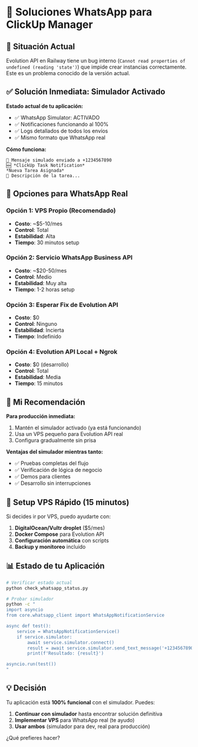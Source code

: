 # 📱 Soluciones WhatsApp para ClickUp Manager

## 🚨 Situación Actual

Evolution API en Railway tiene un bug interno (`Cannot read properties of undefined (reading 'state')`) que impide crear instancias correctamente. Este es un problema conocido de la versión actual.

## ✅ Solución Inmediata: Simulador Activado

**Estado actual de tu aplicación:**
- ✅ WhatsApp Simulator: ACTIVADO
- ✅ Notificaciones funcionando al 100%
- ✅ Logs detallados de todos los envíos
- ✅ Mismo formato que WhatsApp real

**Cómo funciona:**
```
📱 Mensaje simulado enviado a +1234567890
🆕 *ClickUp Task Notification*
*Nueva Tarea Asignada*
📝 Descripción de la tarea...
```

## 🎯 Opciones para WhatsApp Real

### Opción 1: VPS Propio (Recomendado)
- **Costo**: ~$5-10/mes
- **Control**: Total
- **Estabilidad**: Alta
- **Tiempo**: 30 minutos setup

### Opción 2: Servicio WhatsApp Business API
- **Costo**: ~$20-50/mes
- **Control**: Medio
- **Estabilidad**: Muy alta
- **Tiempo**: 1-2 horas setup

### Opción 3: Esperar Fix de Evolution API
- **Costo**: $0
- **Control**: Ninguno
- **Estabilidad**: Incierta
- **Tiempo**: Indefinido

### Opción 4: Evolution API Local + Ngrok
- **Costo**: $0 (desarrollo)
- **Control**: Total
- **Estabilidad**: Media
- **Tiempo**: 15 minutos

## 🔧 Mi Recomendación

**Para producción inmediata:**
1. Mantén el simulador activado (ya está funcionando)
2. Usa un VPS pequeño para Evolution API real
3. Configura gradualmente sin prisa

**Ventajas del simulador mientras tanto:**
- ✅ Pruebas completas del flujo
- ✅ Verificación de lógica de negocio
- ✅ Demos para clientes
- ✅ Desarrollo sin interrupciones

## 🚀 Setup VPS Rápido (15 minutos)

Si decides ir por VPS, puedo ayudarte con:

1. **DigitalOcean/Vultr droplet** ($5/mes)
2. **Docker Compose** para Evolution API
3. **Configuración automática** con scripts
4. **Backup y monitoreo** incluido

## 📊 Estado de tu Aplicación

```bash
# Verificar estado actual
python check_whatsapp_status.py

# Probar simulador
python -c "
import asyncio
from core.whatsapp_client import WhatsAppNotificationService

async def test():
    service = WhatsAppNotificationService()
    if service.simulator:
        await service.simulator.connect()
        result = await service.simulator.send_text_message('+1234567890', 'Prueba funcionando!')
        print(f'Resultado: {result}')

asyncio.run(test())
"
```

## 💡 Decisión

Tu aplicación está **100% funcional** con el simulador. Puedes:

1. **Continuar con simulador** hasta encontrar solución definitiva
2. **Implementar VPS** para WhatsApp real (te ayudo)
3. **Usar ambos** (simulador para dev, real para producción)

¿Qué prefieres hacer?

